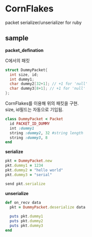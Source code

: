 CornFlakes
==========

packet serializer/unserializer for ruby



sample
----
__packet_defination__

C에서의 패킷
```C++
struct DummyPacket{
  int size, id;
  int dummy1;
  char dummy2[32+1]; // +1 for 'null'
  char dummy3[8+1]; // +1 for 'null'
};
```

CornFlakes를 이용해 위의 패킷을 구현.<br>
size, id필드는 자동으로 기입됨.
```ruby
class DummyPacket < Packet
  id PACKET_ID_DUMMY
  int :dummy1
  string :dummy2, 32 #string length
  string :dummy3, 8
end
```


__serialize__
```ruby
pkt = DummyPacket.new
pkt.dummy1 = 1234
pkt.dummy2 = "hello world"
pkt.dummy3 = "serial"

send pkt.serialize
```


__unserialize__
```ruby
def on_recv data
  pkt = DummyPacket.deserialize data
  
  puts pkt.dummy1
  puts pkt.dummy2
  puts pkt.dummy3
end
```
